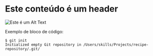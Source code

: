 # Este conteúdo é um header

![Este é um Alt Text](https://octodex.github.com/images/yaktocat.png) 

Exemplo de bloco de código:

```
$ git init
Initialized empty Git repository in /Users/skills/Projects/recipe-repository/.git/
```
